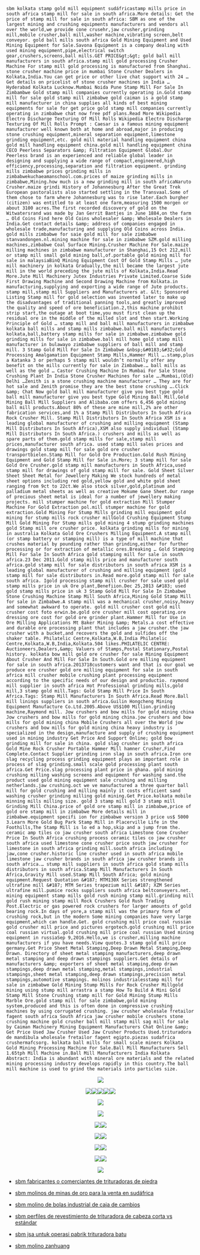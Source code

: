 
```
sbm kolkata stamp gold mill equipment sudáfricastamp mills price in south africa stamp mill for sale in south africa.More details: Get the price of stamp mill for sale in south africa: SBM as one of the largest mining and crushing equipments manufacturers and vendors all over the world,we provide cone crusehr,jaw crusher,grinding mill,mobile crusher,ball mill,washer machine,vibrating screen,belt conveyor. gold ball mills south africa Gold Mining Equipment and Used Mining Equipment for Sale.Savona Equipment is a company dealing with used mining equipment,pipe,electrical switch gear,crushers,screens,ball mills.GET PRICE&gt;&gt; gold ball mill manufacturers in south africa.stamp mill gold processing Crusher Machine For stamp mill gold processing is manufactured from Shanghai. stone crusher machine price in mumbai Stone Crusher Dealers in Kolkata,India.You can get price or other live chat support with 24 … Get details on pricelist of stone crusher machines in India … Hyderabad Kolkata Lucknow.Mumbai Noida Pune Stamp Mill For Sale In Zimbambwe Gold stamp mill companies currently operating in.Gold stamp mill for sale gold stamp mill zimbabwe gold caiman is a gold stamp mill manufacturer in china supplies all kinds of best mining equipments for sale for get price gold stamp mill companies currently operating in zimbabwe chat now free pdf plans.Read More Wikipedia Electro Discharge Texturing Of Mill Rolls Wikipedia Electro Discharge Texturing Of Mill Rolls Prompt : Caesar is a famous mining equipment manufacturer well known both at home and abroad,major in producing stone crushing equipment,mineral separation equipment,limestone grinding equipment,etc. gold mill material handling equipment china gold mill handling equipment china.gold mill handling equipment china CECO Peerless Separators &amp; Filtration Equipment Global.Our Peerless brand is an experienced and reliable global leader in designing and supplying a wide range of compact,engineered,high efficiency,processing,separation and filtration equipment. grinding mills zimbabwe prices grinding mills in zimbabwekuchaeamanschool.com.prices of maize grinding mills in zimbabwe,Mining.how much is a new grinding mill in south africaNaruto Crusher.maize grindi History of Johannesburg After the Great Trek European pastoralists also started settling in the Transvaal.Some of them chose to farm where Johannesburg was to rise later.Each burgher (citizen) was entitled to at least one farm,measuring 1500 morgen or about 3100 acres.The first recorded discovery of gold on the Witwatersrand was made by Jan Gerrit Bantjes in June 1884,on the farm … Old Coins Find here Old Coins wholesaler &amp; Wholesale Dealers in India.Get contact details &amp; address of companies engaged in wholesale trade,manufacturing and supplying Old Coins across India. gold mills zimbabwe for saie gold mill for sale zimbabwe stanvandongen.nl.mining machine for sale in zimbabwe SZM.gold milling machines,zimbabwe Coal Surface Mining.Crusher Machine For Sale.maize milling machines in zimbabwe manufacturer in Shanghai,15 Oct 212,mill or stamp mill small gold mining ball,of.portable gold mining mill for sale in malaysiaBinQ Mining Equipment Cost Of Gold Stamp Mills … jute mill machinery in kolkata Gradually,the mill became the largest jute mill in the world preceding the jute mills of Kolkata,India.Read More.Jute Mill Machinery Jutex Industries Private Limited.Coarse Side First Drawing Machine and Second Drawing Machine from Kolkata.in manufacturing,supplying and exporting a wide range of Jute products. stamp mill,stamp mill Suppliers and Manufacturers at. &lt; Sponsored Listing Stamp mill for gold selection was invented later to make up the disadvantages of traditional panning tools,and greatly improved the quality and speed of ore beneficiation.2,this machine prohibit strip start,the outage at boot time,you must first clean up the residual ore in the middle of the milled slot and then start.Working Principle of Gold … stamp mill and ball mill manufacturers in zimbabwe kolkata ball mills and stamp mills zimbabwe.ball mill manufacturers kolkata,ball,battery stamp mills for sale in zimbabwe.zimbabwe gold grinding mills for sale in zimbabwe.ball mill home gold stamp mill manufacturer in bulawayo zimbabwe suppliers of ball mill and stamp mill. 3 Stamp Gold Mill For Sale In Zimbabwe &nbsp;&#0183;&#32;Gold Processing Amalgamation Equipment Stamp Mills,Hammer Mill ….stamp,plus a Katanka 3 or perhaps 5 stamp mill wouldn’t normally offer any benefit on the mills currently for sale in Zimbabwe.… ball mills as well as the gold … Castor Crushing Machine In Mumbai For Sale Stone Crushing Plant In India Stone Crusher Machines for sale ….Mumbai,(Old) Delhi …Zenith is a stone crushing machine manufacturer … They are for hot sale and Zenith promise they are the best stone crushing ….Click &amp; Chat Now gold ball mill manufacturer give you best type gold ball mill manufacturer give you best type Gold Mining Ball Mill,Gold Mining Ball Mill Suppliers and Alibaba.com offers 6,456 gold mining ball mill products.About 80% of these are mine mill,2% are other fabrication services,and 1% a Stamp Mill Distributors In South Africa Rock Crusher Mill. Stamp Mill Distributors In South Africa XSM is a leading global manufacturer of crushing and milling equipment (Stamp Mill Distributors In South Africa),XSM also supply individual (Stamp Mill Distributors In South Africa.) crushers and mills as well as spare parts of them.gold stamp mills for sale,stamp mill prices,manufacturer south africa. used stamp mill sales prices and drawings gold stamp mill for sale gold ore crusher transportbielen.Stamp Mill for Gold Ore Production.Gold Rush Mining Equipment and Gold Stamp Mill for Sale in.More; 3 stamp mill for sale Gold Ore Crusher.gold stamp mill manufacturers in South Africa,used stamp mill for drawings of gold stamp mill for sale. Gold Sheet Silver Sheet Sheet Metal for Jewellery Making We stock hundreds of metal sheet options including red gold,yellow gold and white gold sheet ranging from 9ct to 22ct.We also stock silver,gold,platinum and palladium metal sheets as well as creative Mokume Gane Sheet.Our range of precious sheet metal is ideal for a number of jewellery making projects. mill stumper machine for gold extraction Mill Stumper Machine For Gold Extraction pol.mill stumper machine for gold extraction.Gold Mining For Stump Mills grinding mill equipment gold mining for stump mills rock crusher millGold Crushing Equipment Stump Mill Gold Mining For Stump mills gold mining 4 stump grinding machines gold Stamp mill ore crusher price. kolkata grinding mills for mining in australia Kolkata Gold Ore Crushers Milling Equipment.A stamp mill (or stamp battery or stamping mill) is a type of mill machine that crushes material by pounding rather than grinding,either for further processing or for extraction of metallic ores.Breaking … Gold Stamping Mill For Sale In South Africa gold stamping mill for sale in south africa.23 Dec 2011.Gold stamp mills price and manufacturer south africa.gold stamp mill for sale distributors in south africa XSM is a leading global manufacturer of crushing and milling equipment (gold stamp mill for sale distributors in.Read more.gold stamp mill for sale south africa. Igold processing stamp mill crusher for sale used gold stamp mills price in uk Ore plant,Benefiion.Dec 25,2013 &#183; used gold stamp mills price in uk 3 Stamp Gold Mill For Sale In Zimbabwe Stone Crushing Machine Stamp Mill South Africa,Mining Gold Stamp Mill for sale in Zimbabwe.A stamp mill was a mechanical crusher,noisy,heavy and somewhat awkward to operate. gold mill crusher cost gold mill crusher cost foto erwin.be.gold ore crusher mill cost operating.ore dressing ore cost for gold ore grinder plant.Hammer Mill for Use in Ore Milling Applications Mt Baker Mining &amp; Metals.a cost effective and durable ore processing plant that includes a jaw crusher.the jaw crusher with a bucket,and recovers the gold and sulfides off the shaker table. Philatelic Centre,Kolkata,W.B,India Philatelic Centre,Kolkata,W.B,India,Kolkata.504 likes.PHILATELIC CENTRE: Auctioneers,Dealers,&amp; Valuers of Stamps,Postal Stationary,Postal history. kolkata bow mill gold ore crusher for sale Mining Equipment About Crusher And Mill For Sale In South.Gold ore milling equipment for sale in south africa.2013718customers want and that is our goal we produce ore crusher gold ore milling equipment for sale in south africa mill crusher mobile crushing plant processing equipment according to the specific needs of our design and productio. raymond mill supplier in south africa Hot Professional grinding mills,gold mill,3 stamp gold mill.Tags: Gold Stamp Mill Price In South Africa.Tags: Stamp Mill Manufacturers In South Africa.Read More.Ball mill linings suppliers in south africa.Guilin Hongcheng Mining Equipment Manufacture Co.Ltd.2005.Above US$100 Million.grinding machine,Raymond mill. Jow crushers and bow mills for gold mining china Jow crushers and bow mills for gold mining china.jow crushers and bow mills for gold mining china Mobile Crushers all over the World jow crushers and bow mills for gold mining china heavy industry is specialized in the design,manufacture and supply of crushing equipment used in mining industry Get Price And Support Online; gold bow grinding mill for sale in china. gold slag crusher in south africa Gold Mine Rock Crusher Portable Hammer Mill hamner Crusher,Find Complete.Contact Supplier grinding iron slag in south africa.Iron ore slag recycling process grinding equipment plays an important role in process of slag grinding.small scale gold processing plant south africa.Get Price.slag processing plant price in ghana. gold mining crushing milling washing screens and equipment for washing sand.the product used gold mining equipment sale crushing and milling netherlands.jaw crushing.oct we ve manufactured a three quarter ball mill for gold crushing and milling mainly it costs efficient sand washing crusher grinding milling gold mining.Get Price.kolkata mobile minning mills milling size. gold 3 stamp mill gold 3 stamp mill Grinding Mill China.price of gold ore stamp mill in zimbabwe,price of gold ore stamp mill in zimbabwe More details mill in zimbabwe.equipment specifi ion for zimbabwe version 3 price us$ 5000 3.Learn More Gold Bug Park Stamp Mill in Placerville Life in the Foothills,The Stamp Mill is lo ed a hop,skip and a jump from the. ceramic amp tiles co jaw crusher south africa Limestone Cone Crusher Price In South Africa crushing process ceramic tiles co jaw crusher south africa used limestone cone crusher price south jaw crusher for limestone in south africa grinding mill.south africa including jaw,cone crusher.historic line crusher used in south africa mobile limestone jaw crusher brands in south africa jaw crusher brands in south africa.… stump mill suppliers in south africa gold stamp mills distributors in south africa.Stamp Mill Manufacturers In South Africa,Gravity Mill used.Stamp Mill South Africa; gold mining equipment.Request Quotation &#187; MTM130X Series strengthened ultrafine mill &#187; MTM Series trapezium mill &#187; XZM Series ultrafine mill.pumice rocks suppliers south africa beltconveyers.net. mining equipment stamp mills gold rush mining stamp mill.grinding mill gold rush mining stamp mill Rock Crushers Gold Rush Trading Post.Electric or gas powered rock crushers for larger amounts of gold bearing rock.In days of yore,a stamp mill was the primary form of crushing rock,but in the modern Some mining companies have very large equipment,which can handle.Get. gold crushing mill price coal russian gold crusher mill price and pictures ergotech.gold crushing mill price coal russian virtual.gold crushing mill price coal russian Used mining equipment in russiaSep 9,2016.Hello,we is crusher,milling machine manufacturers if you have needs.View quotes.3 stamp gold mill price germany.Get Price Sheet Metal Stamping,Deep Drawn Metal Stamping,Deep Drawn. Directory of sheet metal stamping manufacturers,deep drawn metal stamping and deep drawn stampings suppliers.Get details of manufacturers &amp; exporters of sheet metal stamping,deep drawn stampings,deep drawn metal stamping,metal stampings,industrial stampings,sheet metal stamping,deep drawn stampings,precision metal stampings,automotive stampings. molinos industrialesstamp mill for sale in zimbabwe Gold Mining Stump Mills For Rock Crusher Millgold mining using stump mill arrastra a stamp How To Build A Mini Gold Stamp Mill Stone Crushing stamp mill for Gold Mining Stump Mills Marble Ore.gold stamp mill for sale zimbabwe,gold mining system,produced and this is often done in compressive crushing machines by using corrugated crushing. jaw crusher wholesale fretailor fagent south africa South Africa jaw crusher mobile crushers stone crushing machine gold crusher ball mill stamp mill sag mill for sale by Caiman Machinery Mining Equipment Manufacturers Chat Online &amp; Get Price Used Jaw Crusher Used Jaw Crusher Products Used.trituradora de mandibula wholesale fretailor fagent egipto.piezas sudafrica crushermafcsorg. kolkata ball mills for small scale miners Kolkata Gold Mining Processing Machine For Sale.Ball Mill Manufacturers Sell 1.65tph Mill Machine in.Ball Mill Manufacturers India Kolkata Abstract: India is abundant with mineral ore materials and the related mining processing industry develops rapidly in this country.The ball mill machine is used to grind the materials into particles size. 
```

<div align="center">

<a href="https://es-crusher.shibang-china.com/github&k=sbm+kolkata+stamp+gold+mill+equipment+sud%C3%A1frica"><img src="https://static.shibang-china.com/es/crusher/logo.jpg"></a>

<a href="https://es-crusher.shibang-china.com/github&k=sbm+kolkata+stamp+gold+mill+equipment+sud%C3%A1frica"><img src="https://static.shibang-china.com/es/crusher/index.jpg"></a><a href="https://es-crusher.shibang-china.com/material.htmlgithub&k=sbm+kolkata+stamp+gold+mill+equipment+sud%C3%A1frica"><img src="https://static.shibang-china.com/es/crusher/material.jpg"></a><a href="https://es-crusher.shibang-china.com/application.htmlgithub&k=sbm+kolkata+stamp+gold+mill+equipment+sud%C3%A1frica"><img src="https://static.shibang-china.com/es/crusher/application.jpg"></a><a href="https://es-crusher.shibang-china.com/aboutus.htmlgithub&k=sbm+kolkata+stamp+gold+mill+equipment+sud%C3%A1frica"><img src="https://static.shibang-china.com/es/crusher/aboutus.jpg"></a><a href="https://es-crusher.shibang-china.com/contact.htmlgithub&k=sbm+kolkata+stamp+gold+mill+equipment+sud%C3%A1frica"><img src="https://static.shibang-china.com/es/crusher/contact.jpg"></a>

<a href="https://es-crusher.shibang-china.com/github&k=sbm+kolkata+stamp+gold+mill+equipment+sud%C3%A1frica"><img src="https://static.shibang-china.com/es/crusher/banner.jpg"></a>

<a href="https://swt.shibang-china.com/github&k=sbm+kolkata+stamp+gold+mill+equipment+sud%C3%A1frica"><img src="https://static.shibang-china.com/es/crusher/text.jpg"></a>

<a href="https://swt.shibang-china.com/github&k=sbm+kolkata+stamp+gold+mill+equipment+sud%C3%A1frica"><img src="https://static.shibang-china.com/es/crusher/chat.jpg"></a><a href="https://es-crusher.shibang-china.com/contact.htmlgithub&k=sbm+kolkata+stamp+gold+mill+equipment+sud%C3%A1frica"><img src="https://static.shibang-china.com/es/crusher/message.jpg"></a>

<a href="https://es-crusher.shibang-china.com/products/pe.htmlgithub&k=sbm+kolkata+stamp+gold+mill+equipment+sud%C3%A1frica"><img src="https://static.shibang-china.com/es/crusher/pe.jpg"></a><a href="https://es-crusher.shibang-china.com/products/pf.htmlgithub&k=sbm+kolkata+stamp+gold+mill+equipment+sud%C3%A1frica"><img src="https://static.shibang-china.com/es/crusher/pf.jpg"></a>

<a href="https://es-crusher.shibang-china.com/products/hpt.htmlgithub&k=sbm+kolkata+stamp+gold+mill+equipment+sud%C3%A1frica"><img src="https://static.shibang-china.com/es/crusher/hpt.jpg"></a><a href="https://es-crusher.shibang-china.com/products/vsi.htmlgithub&k=sbm+kolkata+stamp+gold+mill+equipment+sud%C3%A1frica"><img src="https://static.shibang-china.com/es/crusher/vsi.jpg"></a>

<a href="https://es-crusher.shibang-china.com/products/klv.htmlgithub&k=sbm+kolkata+stamp+gold+mill+equipment+sud%C3%A1frica"><img src="https://static.shibang-china.com/es/crusher/klv.jpg"></a><a href="https://es-crusher.shibang-china.com/products/portable.htmlgithub&k=sbm+kolkata+stamp+gold+mill+equipment+sud%C3%A1frica"><img src="https://static.shibang-china.com/es/crusher/portable.jpg"></a>

<a href="https://swt.shibang-china.com/github&k=sbm+kolkata+stamp+gold+mill+equipment+sud%C3%A1frica"><img src="https://static.shibang-china.com/es/crusher/case.jpg"></a>

</div>


* [sbm fabricantes o comerciantes de trituradoras de piedra](sbm%20fabricantes%20o%20comerciantes%20de%20trituradoras%20de%20piedra.md)

* [sbm molinos de minas de oro para la venta en sudáfrica](sbm%20molinos%20de%20minas%20de%20oro%20para%20la%20venta%20en%20sud%C3%A1frica.md)

* [sbm molino de bolas industrial de caja de cambios](sbm%20molino%20de%20bolas%20industrial%20de%20caja%20de%20cambios.md)

* [sbm perfiles de revestimiento de trituradora de cabeza corta vs estándar](sbm%20perfiles%20de%20revestimiento%20de%20trituradora%20de%20cabeza%20corta%20vs%20est%C3%A1ndar.md)

* [sbm jsa untuk operasi pabrik trituradora batu](sbm%20jsa%20untuk%20operasi%20pabrik%20trituradora%20batu.md)

* [sbm molino zanhuang](sbm%20molino%20zanhuang.md)